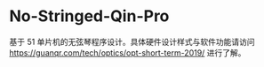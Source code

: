 # No-Stringed-Qin-Pro

基于 51 单片机的无弦琴程序设计。具体硬件设计样式与软件功能请访问 <https://guanqr.com/tech/optics/opt-short-term-2019/> 进行了解。